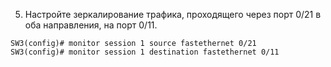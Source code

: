 5. Настройте зеркалирование трафика, проходящего через порт 0/21 в оба направления, на порт 0/11.
```
SW3(config)# monitor session 1 source fastethernet 0/21
SW3(config)# monitor session 1 destination fastethernet 0/11
```